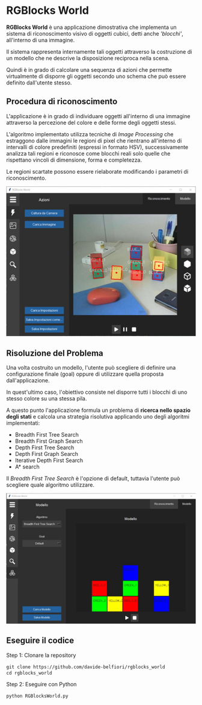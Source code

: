 # **RGBlocks World**

**RGBlocks World** è una applicazione dimostrativa che implementa un sistema di riconoscimento visivo di oggetti cubici, detti anche *'blocchi'*, all'interno di una immagine.

Il sistema rappresenta internamente tali oggetti attraverso la costruzione di un modello che ne descrive la disposizione reciproca nella scena.

Quindi è in grado di calcolare una sequenza di azioni che permette virtualmente di disporre gli oggetti secondo uno schema che può essere definito dall'utente stesso.

## **Procedura di riconoscimento**

L'applicazione è in grado di individuare oggetti all'interno di una immagine attraverso la percezione del colore e delle forme degli oggetti stessi.

L'algoritmo implementato utilizza tecniche di *Image Processing* che estraggono dalle immagini le regioni di pixel che rientrano all'interno di intervalli di colore predefiniti (espressi in formato HSV), successivamente analizza tali regioni e riconosce come blocchi reali solo quelle che rispettano vincoli di dimensione, forma e completezza.

Le regioni scartate possono essere rielaborate modificando i parametri di riconoscimento.

![](/app_snapshot/pagina_riconoscimento.jpg)

## **Risoluzione del Problema**

Una volta costruito un modello, l'utente può scegliere di definire una configurazione finale (goal) oppure di utilizzare quella proposta dall'applicazione.

In quest'ultimo caso, l'obiettivo consiste nel disporre tutti i blocchi di uno stesso colore su una stessa pila.

A questo punto l'applicazione formula un problema di **ricerca nello spazio degli stati** e calcola una strategia risolutiva applicando uno degli algoritmi implementati:

- Breadth First Tree Search
- Breadth First Graph Search
- Depth  First  Tree  Search
- Depth First Graph Search
- Iterative  Depth  First  Search
- A*  search

Il *Breadth First Tree Search* è l'opzione di default, tuttavia l'utente può scegliere quale algoritmo utilizzare.

![](/app_snapshot/pagina_modello.jpg)

## **Eseguire il codice**

Step 1: Clonare la repository

```
git clone https://github.com/davide-belfiori/rgblocks_world
cd rgblocks_world
```

Step 2: Eseguire con Python

```
python RGBlocksWorld.py
```
